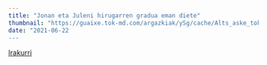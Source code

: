```yaml
---
title: "Jonan eta Juleni hirugarren gradua eman diete"
thumbnail: "https://guaixe.tok-md.com/argazkiak/ySg/cache/Alts_aske_tokikom_735x413.jpg"
date: "2021-06-22
---
```

[Irakurri](https://guaixe.eus/altsasu/1624388510487-jonan-eta-juleni-hirugarren-gradua-eman-diete)
